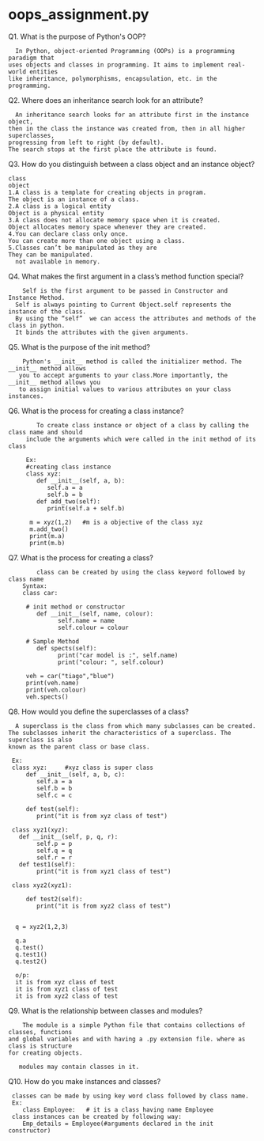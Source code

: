 # oops_assignment.py
Q1. What is the purpose of Python's OOP?
      
      In Python, object-oriented Programming (OOPs) is a programming paradigm that 
    uses objects and classes in programming. It aims to implement real-world entities 
    like inheritance, polymorphisms, encapsulation, etc. in the programming. 
    
Q2. Where does an inheritance search look for an attribute?
      
      An inheritance search looks for an attribute first in the instance object,
    then in the class the instance was created from, then in all higher superclasses, 
    progressing from left to right (by default). 
    The search stops at the first place the attribute is found.
    
 Q3. How do you distinguish between a class object and an instance object?
      
    class                                                                object
    1.A class is a template for creating objects in program.              The object is an instance of a class.
    2.A class is a logical entity                                         Object is a physical entity
    3.A class does not allocate memory space when it is created.          Object allocates memory space whenever they are created.
    4.You can declare class only once.                                    You can create more than one object using a class.
    5.Classes can’t be manipulated as they are                            They can be manipulated.
      not available in memory.
  
  Q4. What makes the first argument in a class’s method function special?
  
        Self is the first argument to be passed in Constructor and Instance Method.
      Self is always pointing to Current Object.self represents the instance of the class.
      By using the “self”  we can access the attributes and methods of the class in python.
      It binds the attributes with the given arguments.
   
   Q5. What is the purpose of the init method?
   
        Python's __init__ method is called the initializer method. The __init__ method allows
       you to accept arguments to your class.More importantly, the __init__ method allows you
       to assign initial values to various attributes on your class instances.
       
   Q6. What is the process for creating a class instance?
    
            To create class instance or object of a class by calling the class name and should 
         include the arguments which were called in the init method of its class
         
         Ex:
         #creating class instance
         class xyz:
            def __init__(self, a, b):
               self.a = a
               self.b = b
            def add_two(self):
               print(self.a + self.b)
                  
          m = xyz(1,2)   #m is a objective of the class xyz
          m.add_two()
          print(m.a)
          print(m.b)
          
   Q7. What is the process for creating a class?
   
            class can be created by using the class keyword followed by class name 
        Syntax:
        class car:
 
         # init method or constructor
            def __init__(self, name, colour):
                  self.name = name
                  self.colour = colour
 
         # Sample Method
            def spects(self):
                  print("car model is :", self.name)
                  print("colour: ", self.colour)

         veh = car("tiago","blue")
         print(veh.name)
         print(veh.colour)
         veh.spects()
 
                
Q8. How would you define the superclasses of a class?
      
      A superclass is the class from which many subclasses can be created. 
    The subclasses inherit the characteristics of a superclass. The superclass is also               
    known as the parent class or base class.
        
     Ex:
     class xyz:     #xyz class is super class
         def __init__(self, a, b, c):
            self.a = a
            self.b = b
            self.c = c

         def test(self):
            print("it is from xyz class of test")

     class xyz1(xyz):
       def __init__(self, p, q, r):
            self.p = p
            self.q = q
            self.r = r 
       def test1(self):
            print("it is from xyz1 class of test")

     class xyz2(xyz1):

         def test2(self):
            print("it is from xyz2 class of test")


      q = xyz2(1,2,3)

      q.a
      q.test()
      q.test1()
      q.test2()

      o/p:
      it is from xyz class of test
      it is from xyz1 class of test
      it is from xyz2 class of test
  

Q9. What is the relationship between classes and modules?

        The module is a simple Python file that contains collections of classes, functions 
    and global variables and with having a .py extension file. where as class is structure
    for creating objects.
    
       modules may contain classes in it.
    
Q10. How do you make instances and classes?

     classes can be made by using key word class followed by class name.
     Ex:
        class Employee:   # it is a class having name Employee
     class instances can be created by following way:
        Emp_details = Employee(#arguments declared in the init constructor)
